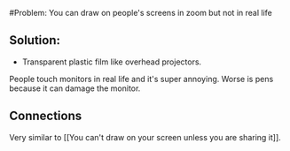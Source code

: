 #Problem: You can draw on people's screens in zoom but not in real life

## Solution: 

- Transparent plastic film like overhead projectors. 

People touch monitors in real life and it's super annoying. Worse is pens because it can damage the monitor.

## Connections

Very similar to [[You can't draw on your screen unless you are sharing it]].